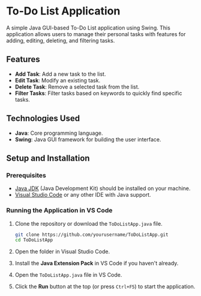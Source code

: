 # To-Do List Application

A simple Java GUI-based To-Do List application using Swing. This application allows users to manage their personal tasks with features for adding, editing, deleting, and filtering tasks.

## Features
- **Add Task**: Add a new task to the list.
- **Edit Task**: Modify an existing task.
- **Delete Task**: Remove a selected task from the list.
- **Filter Tasks**: Filter tasks based on keywords to quickly find specific tasks.

## Technologies Used
- **Java**: Core programming language.
- **Swing**: Java GUI framework for building the user interface.

## Setup and Installation

### Prerequisites
- [Java JDK](https://www.oracle.com/java/technologies/javase-downloads.html) (Java Development Kit) should be installed on your machine.
- [Visual Studio Code](https://code.visualstudio.com/) or any other IDE with Java support.

### Running the Application in VS Code
1. Clone the repository or download the `ToDoListApp.java` file.
    ```bash
    git clone https://github.com/yourusername/ToDoListApp.git
    cd ToDoListApp
    ```

2. Open the folder in Visual Studio Code.
3. Install the **Java Extension Pack** in VS Code if you haven't already.
4. Open the `ToDoListApp.java` file in VS Code.
5. Click the **Run** button at the top (or press `Ctrl+F5`) to start the application.
